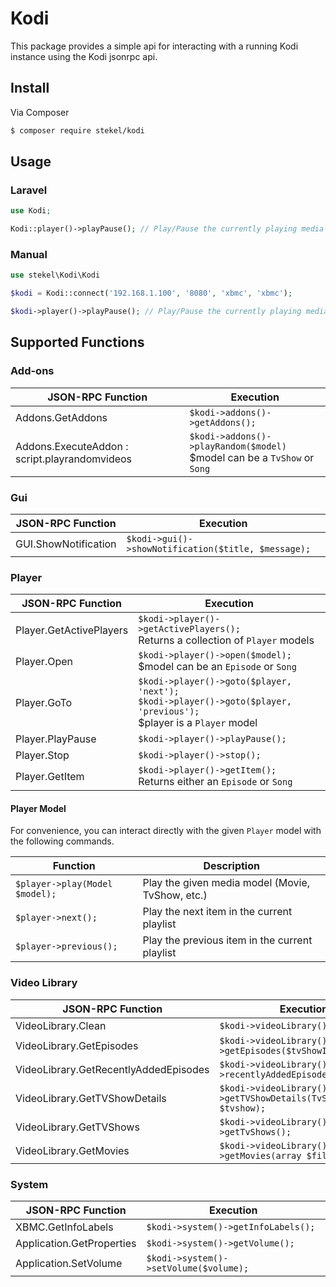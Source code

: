 # Kodi

This package provides a simple api for interacting with a running Kodi instance using the Kodi jsonrpc api.

## Install

Via Composer

``` bash
$ composer require stekel/kodi
```

## Usage

### Laravel

``` php
use Kodi;

Kodi::player()->playPause(); // Play/Pause the currently playing media
```

### Manual

``` php
use stekel\Kodi\Kodi

$kodi = Kodi::connect('192.168.1.100', '8080', 'xbmc', 'xbmc');

$kodi->player()->playPause(); // Play/Pause the currently playing media
```

## Supported Functions

### Add-ons
| JSON-RPC Function | Execution |
| --------- | --------- |
| Addons.GetAddons | `$kodi->addons()->getAddons();` |
| Addons.ExecuteAddon : script.playrandomvideos | `$kodi->addons()->playRandom($model)`<br>$model can be a `TvShow` or `Song` |

### Gui
| JSON-RPC Function | Execution |
| --------- | --------- |
| GUI.ShowNotification | `$kodi->gui()->showNotification($title, $message);` |

### Player
| JSON-RPC Function | Execution |
| --------- | --------- |
| Player.GetActivePlayers | `$kodi->player()->getActivePlayers();`<br>Returns a collection of `Player` models |
| Player.Open | `$kodi->player()->open($model);`<br>$model can be an `Episode` or `Song` |
| Player.GoTo | `$kodi->player()->goto($player, 'next');`<br>`$kodi->player()->goto($player, 'previous');`<br>$player is a `Player` model |
| Player.PlayPause | `$kodi->player()->playPause();` |
| Player.Stop | `$kodi->player()->stop();` |
| Player.GetItem | `$kodi->player()->getItem();`<br>Returns either an `Episode` or `Song` |

#### Player Model

For convenience, you can interact directly with the given `Player` model with the following commands.

| Function | Description |
| --------- | --------- |
| `$player->play(Model $model);` | Play the given media model (Movie, TvShow, etc.) |
| `$player->next();` | Play the next item in the current playlist |
| `$player->previous();` | Play the previous item in the current playlist |


### Video Library
| JSON-RPC Function | Execution |
| --------- | --------- |
| VideoLibrary.Clean | `$kodi->videoLibrary()->clean();` |
| VideoLibrary.GetEpisodes | `$kodi->videoLibrary()->getEpisodes($tvShowId);` |
| VideoLibrary.GetRecentlyAddedEpisodes | `$kodi->videoLibrary()->recentlyAddedEpisodes($limit=3);` |
| VideoLibrary.GetTVShowDetails | `$kodi->videoLibrary()->getTVShowDetails(TvShow $tvshow);` |
| VideoLibrary.GetTVShows | `$kodi->videoLibrary()->getTvShows();` |
| VideoLibrary.GetMovies | `$kodi->videoLibrary()->getMovies(array $filter);` |

### System
| JSON-RPC Function | Execution |
| --------- | --------- |
| XBMC.GetInfoLabels | `$kodi->system()->getInfoLabels();` |
| Application.GetProperties | `$kodi->system()->getVolume();` |
| Application.SetVolume | `$kodi->system()->setVolume($volume);` |